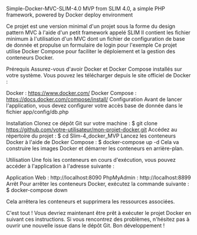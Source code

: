 Simple-Docker-MVC-SLIM-4.0
MVP from SLIM 4.0, a simple PHP framework, powered by Docker deploy environment

Ce projet est une version minimal d'un projet sous la forme du design pattern MVC à l'aide d'un petit framework appelé SLIM Il contient les fichier minimum à l'utilisation d'un MVC dont un fichier de configuration de base de donnée et propulse un formulaire de login pour l'exemple Ce projet utilise Docker Compose pour faciliter le déploiement et la gestion des conteneurs Docker.

Prérequis
Assurez-vous d'avoir Docker et Docker Compose installés sur votre système. Vous pouvez les télécharger depuis le site officiel de Docker :

Docker : https://www.docker.com/
Docker Compose : https://docs.docker.com/compose/install/
Configuration
Avant de lancer l'application, vous devez configurer votre accès base de donnée dans le fichier app/config/db.php

Installation
Clonez ce dépôt Git sur votre machine :
$ git clone https://github.com/votre-utilisateur/mon-projet-docker.git
Accédez au répertoire du projet : $ cd Slim-4_docker_MVP
Lancez les conteneurs Docker à l'aide de Docker Compose : $ docker-compose up -d
Cela va construire les images Docker et démarrer les conteneurs en arrière-plan.

Utilisation
Une fois les conteneurs en cours d'exécution, vous pouvez accéder à l'application à l'adresse suivante :

Application Web : http://localhost:8090
PhpMyAdmin : http://localhost:8899
Arrêt
Pour arrêter les conteneurs Docker, exécutez la commande suivante : $ docker-compose down

Cela arrêtera les conteneurs et supprimera les ressources associées.

C'est tout ! Vous devriez maintenant être prêt à exécuter le projet Docker en suivant ces instructions. Si vous rencontrez des problèmes, n'hésitez pas à ouvrir une nouvelle issue dans le dépôt Git. Bon développement !
